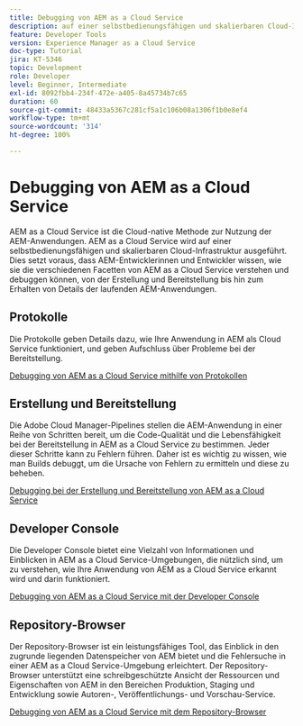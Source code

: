 ```yaml
---
title: Debugging von AEM as a Cloud Service
description: auf einer selbstbedienungsfähigen und skalierbaren Cloud-Infrastruktur. Dies setzt voraus, dass AEM-Entwicklerinnen und -Entwickler wissen, wie sie die verschiedenen Facetten von AEM as a Cloud Service verstehen und debuggen können, von der Erstellung und Bereitstellung bis hin zum Erhalten von Details der laufenden AEM-Anwendungen.
feature: Developer Tools
version: Experience Manager as a Cloud Service
doc-type: Tutorial
jira: KT-5346
topic: Development
role: Developer
level: Beginner, Intermediate
exl-id: 8092fbb4-234f-472e-a405-8a45734b7c65
duration: 60
source-git-commit: 48433a5367c281cf5a1c106b08a1306f1b0e8ef4
workflow-type: tm+mt
source-wordcount: '314'
ht-degree: 100%

---
```


# Debugging von AEM as a Cloud Service

AEM as a Cloud Service ist die Cloud-native Methode zur Nutzung der AEM-Anwendungen. AEM as a Cloud Service wird auf einer selbstbedienungsfähigen und skalierbaren Cloud-Infrastruktur ausgeführt. Dies setzt voraus, dass AEM-Entwicklerinnen und Entwickler wissen, wie sie die verschiedenen Facetten von AEM as a Cloud Service verstehen und debuggen können, von der Erstellung und Bereitstellung bis hin zum Erhalten von Details der laufenden AEM-Anwendungen.

## Protokolle

Die Protokolle geben Details dazu, wie Ihre Anwendung in AEM als Cloud Service funktioniert, und geben Aufschluss über Probleme bei der Bereitstellung.

[Debugging von AEM as a Cloud Service mithilfe von Protokollen](./logs.md)

## Erstellung und Bereitstellung

Die Adobe Cloud Manager-Pipelines stellen die AEM-Anwendung in einer Reihe von Schritten bereit, um die Code-Qualität und die Lebensfähigkeit bei der Bereitstellung in AEM as a Cloud Service zu bestimmen. Jeder dieser Schritte kann zu Fehlern führen. Daher ist es wichtig zu wissen, wie man Builds debuggt, um die Ursache von Fehlern zu ermitteln und diese zu beheben.

[Debugging bei der Erstellung und Bereitstellung von AEM as a Cloud Service](./build-and-deployment.md)

## Developer Console

Die Developer Console bietet eine Vielzahl von Informationen und Einblicken in AEM as a Cloud Service-Umgebungen, die nützlich sind, um zu verstehen, wie Ihre Anwendung von AEM as a Cloud Service erkannt wird und darin funktioniert.

[Debugging von AEM as a Cloud Service mit der Developer Console](./developer-console.md)

## Repository-Browser

Der Repository-Browser ist ein leistungsfähiges Tool, das Einblick in den zugrunde liegenden Datenspeicher von AEM bietet und die Fehlersuche in einer AEM as a Cloud Service-Umgebung erleichtert. Der Repository-Browser unterstützt eine schreibgeschützte Ansicht der Ressourcen und Eigenschaften von AEM in den Bereichen Produktion, Staging und Entwicklung sowie Autoren-, Veröffentlichungs- und Vorschau-Service.

[Debugging von AEM as a Cloud Service mit dem Repository-Browser](./repository-browser.md)
